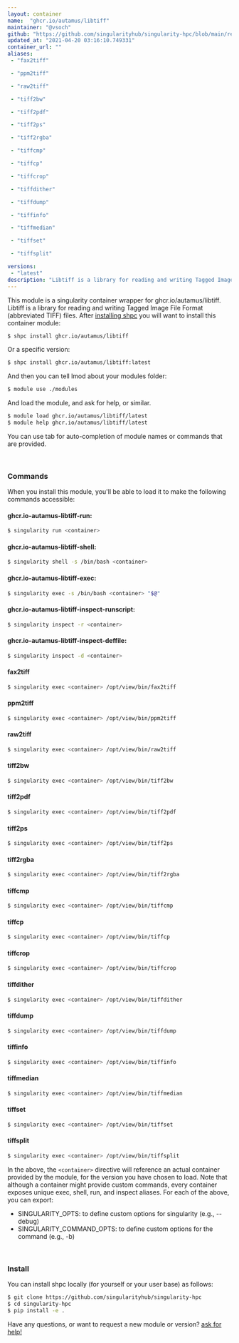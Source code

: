 ```yaml
---
layout: container
name:  "ghcr.io/autamus/libtiff"
maintainer: "@vsoch"
github: "https://github.com/singularityhub/singularity-hpc/blob/main/registry/ghcr.io/autamus/libtiff/container.yaml"
updated_at: "2021-04-20 03:16:10.749331"
container_url: ""
aliases:
 - "fax2tiff"

 - "ppm2tiff"

 - "raw2tiff"

 - "tiff2bw"

 - "tiff2pdf"

 - "tiff2ps"

 - "tiff2rgba"

 - "tiffcmp"

 - "tiffcp"

 - "tiffcrop"

 - "tiffdither"

 - "tiffdump"

 - "tiffinfo"

 - "tiffmedian"

 - "tiffset"

 - "tiffsplit"

versions:
 - "latest"
description: "Libtiff is a library for reading and writing Tagged Image File Format (abbreviated TIFF) files."
---
```


This module is a singularity container wrapper for ghcr.io/autamus/libtiff.
Libtiff is a library for reading and writing Tagged Image File Format (abbreviated TIFF) files.
After [installing shpc](#install) you will want to install this container module:

```bash
$ shpc install ghcr.io/autamus/libtiff
```

Or a specific version:

```bash
$ shpc install ghcr.io/autamus/libtiff:latest
```

And then you can tell lmod about your modules folder:

```bash
$ module use ./modules
```

And load the module, and ask for help, or similar.

```bash
$ module load ghcr.io/autamus/libtiff/latest
$ module help ghcr.io/autamus/libtiff/latest
```

You can use tab for auto-completion of module names or commands that are provided.

<br>

### Commands

When you install this module, you'll be able to load it to make the following commands accessible:

#### ghcr.io-autamus-libtiff-run:

```bash
$ singularity run <container>
```

#### ghcr.io-autamus-libtiff-shell:

```bash
$ singularity shell -s /bin/bash <container>
```

#### ghcr.io-autamus-libtiff-exec:

```bash
$ singularity exec -s /bin/bash <container> "$@"
```

#### ghcr.io-autamus-libtiff-inspect-runscript:

```bash
$ singularity inspect -r <container>
```

#### ghcr.io-autamus-libtiff-inspect-deffile:

```bash
$ singularity inspect -d <container>
```


#### fax2tiff
       
```bash
$ singularity exec <container> /opt/view/bin/fax2tiff
```


#### ppm2tiff
       
```bash
$ singularity exec <container> /opt/view/bin/ppm2tiff
```


#### raw2tiff
       
```bash
$ singularity exec <container> /opt/view/bin/raw2tiff
```


#### tiff2bw
       
```bash
$ singularity exec <container> /opt/view/bin/tiff2bw
```


#### tiff2pdf
       
```bash
$ singularity exec <container> /opt/view/bin/tiff2pdf
```


#### tiff2ps
       
```bash
$ singularity exec <container> /opt/view/bin/tiff2ps
```


#### tiff2rgba
       
```bash
$ singularity exec <container> /opt/view/bin/tiff2rgba
```


#### tiffcmp
       
```bash
$ singularity exec <container> /opt/view/bin/tiffcmp
```


#### tiffcp
       
```bash
$ singularity exec <container> /opt/view/bin/tiffcp
```


#### tiffcrop
       
```bash
$ singularity exec <container> /opt/view/bin/tiffcrop
```


#### tiffdither
       
```bash
$ singularity exec <container> /opt/view/bin/tiffdither
```


#### tiffdump
       
```bash
$ singularity exec <container> /opt/view/bin/tiffdump
```


#### tiffinfo
       
```bash
$ singularity exec <container> /opt/view/bin/tiffinfo
```


#### tiffmedian
       
```bash
$ singularity exec <container> /opt/view/bin/tiffmedian
```


#### tiffset
       
```bash
$ singularity exec <container> /opt/view/bin/tiffset
```


#### tiffsplit
       
```bash
$ singularity exec <container> /opt/view/bin/tiffsplit
```



In the above, the `<container>` directive will reference an actual container provided
by the module, for the version you have chosen to load. Note that although a container
might provide custom commands, every container exposes unique exec, shell, run, and
inspect aliases. For each of the above, you can export:

 - SINGULARITY_OPTS: to define custom options for singularity (e.g., --debug)
 - SINGULARITY_COMMAND_OPTS: to define custom options for the command (e.g., -b)

<br>
  
### Install

You can install shpc locally (for yourself or your user base) as follows:

```bash
$ git clone https://github.com/singularityhub/singularity-hpc
$ cd singularity-hpc
$ pip install -e .
```

Have any questions, or want to request a new module or version? [ask for help!](https://github.com/singularityhub/singularity-hpc/issues)